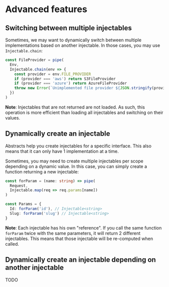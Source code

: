 # Advanced features

## Switching between multiple injectables

Sometimes, we may want to dynamically switch between multiple implementations based on another injectable.
In those cases, you may use `Injectable.chain`:

```ts
const FileProvider = pipe(
  Env,
  Injectable.chain(env => {
    const provider = env.FILE_PROVIDER
    if (provider === 'aws') return S3FileProvider
    if (provider === 'azure') return AzureFileProvider 
    throw new Error(`Unimplemented file provider ${JSON.stringify(provider)}`)
  })
)
```

**Note**: Injectables that are not returned are not loaded. As such, this operation is more efficient than loading all injectables and switching on their values.

## Dynamically create an injectable

Abstracts help you create injectables for a specific interface. This also means that it can only have 1 implementation at a time.

Sometimes, you may need to create multiple injectables per scope depending on a dynamic value.
In this case, you can simply create a function returning a new injectable:

```ts
const forParam = (name: string) => pipe(
  Request,
  Injectable.map(req => req.params[name])
)

const Params = {
  Id: forParam('id'), // Injectable<string>
  Slug: forParam('slug') // Injectable<string>
}
```

**Note**: Each injectable has his own "reference". If you call the same function `forParam` twice with the same parameters, it will return 2 different injectables. This means that those injectable will be re-computed when called.

## Dynamically create an injectable depending on another injectable

TODO
